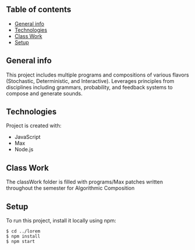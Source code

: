 ## Table of contents
* [General info](#general-info)
* [Technologies](#technologies)
* [Class Work](#class-work)
* [Setup](#setup)


## General info
This project includes multiple programs and compositions of various flavors (Stochastic, Deterministic, and Interactive).  Leverages principles from disciplines including grammars, probability, and feedback systems to compose and generate sounds.

## Technologies
Project is created with:
* JavaScript
* Max
* Node.js

## Class Work
The classWork folder is filled with programs/Max patches written throughout the semester for Algorithmic Composition

## Setup
To run this project, install it locally using npm:

```
$ cd ../lorem
$ npm install
$ npm start
```